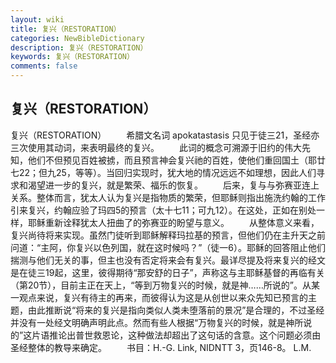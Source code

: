 ```yaml
---
layout: wiki
title: 复兴（RESTORATION）
categories: NewBibleDictionary
description: 复兴（RESTORATION）
keywords: 复兴（RESTORATION）
comments: false
---
```


## 复兴（RESTORATION）



复兴（RESTORATION）
　　希腊文名词 apokatastasis 只见于徒三21，圣经亦三次使用其动词，来表明最终的复兴。
　　此词的概念可溯源于旧约的伟大先知，他们不但预见百姓被掳，而且预言神会复兴祂的百姓，使他们重回国土（耶廿七22；但九25，等等）。当回归实现时，犹大地的情况远远不如理想，因此人们寻求和渴望进一步的复兴，就是繁荣、福乐的恢复。
　　后来，复与与弥赛亚连上关系。整体而言，犹太人认为复兴是指物质的繁荣，但耶稣则指出施洗约翰的工作引来复兴，约翰应验了玛四5的预言（太十七11；可九12）。在这处，正如在别处一样，耶稣重新诠释犹太人扭曲了的弥赛亚的盼望与意义。
　　从整体意义来看，复兴尚待将来实现。虽然门徒听到耶稣解释玛拉基的预言，但他们仍在主升天之前问道：“主阿，你复兴以色列国，就在这时候吗？”（徒一6）。耶稣的回答阻止他们揣测与他们无关的事，但主也没有否定将来会有复兴。最详尽提及将来复兴的经文是在徒三19起，这里，彼得期待“那安舒的日子”，声称这与主耶稣基督的再临有关（第20节），目前主正在天上，“等到万物复兴的时候，就是神……所说的”。从某一观点来说，复兴有待主的再来，而彼得认为这是从创世以来众先知已预言的主题，由此推断说“将来的复兴是指向类似人类未堕落前的景况”是合理的，不过圣经并没有一处经文明确声明此点。然而有些人根据“万物复兴的时候，就是神所说的”这片语推论出普世救恩论，这种做法却超出了这句话的含意。这个问题必须由圣经整体的教导来确定。
　　书目：H.-G. Link, NIDNTT 3，页146-8。
L.M.




